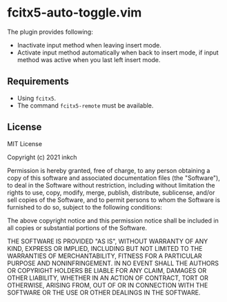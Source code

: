 # fcitx5-auto-toggle.vim

The plugin provides following:

- Inactivate input method when leaving insert mode.
- Activate input method automatically when back to insert mode,
  if input method was active when you last left insert mode.


## Requirements

- Using `fcitx5`.
- The command `fcitx5-remote` must be available.


## License

MIT License

Copyright (c) 2021 inkch

Permission is hereby granted, free of charge, to any person obtaining a copy of
this software and associated documentation files (the "Software"), to deal in
the Software without restriction, including without limitation the rights to
use, copy, modify, merge, publish, distribute, sublicense, and/or sell copies
of the Software, and to permit persons to whom the Software is furnished to do
so, subject to the following conditions:

The above copyright notice and this permission notice shall be included in all
copies or substantial portions of the Software.

THE SOFTWARE IS PROVIDED "AS IS", WITHOUT WARRANTY OF ANY KIND, EXPRESS OR
IMPLIED, INCLUDING BUT NOT LIMITED TO THE WARRANTIES OF MERCHANTABILITY,
FITNESS FOR A PARTICULAR PURPOSE AND NONINFRINGEMENT. IN NO EVENT SHALL THE
AUTHORS OR COPYRIGHT HOLDERS BE LIABLE FOR ANY CLAIM, DAMAGES OR OTHER
LIABILITY, WHETHER IN AN ACTION OF CONTRACT, TORT OR OTHERWISE, ARISING FROM,
OUT OF OR IN CONNECTION WITH THE SOFTWARE OR THE USE OR OTHER DEALINGS IN THE
SOFTWARE.

